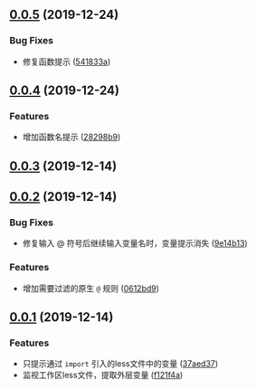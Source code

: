 ## [0.0.5](https://github.com/moesuiga/vscode-less-variable-helper/compare/v0.0.4...v0.0.5) (2019-12-24)


### Bug Fixes

* 修复函数提示 ([541833a](https://github.com/moesuiga/vscode-less-variable-helper/commit/541833aa64840bf7e6de3cf7f3b172890679699f))



## [0.0.4](https://github.com/moesuiga/vscode-less-variable-helper/compare/v0.0.3...v0.0.4) (2019-12-24)


### Features

* 增加函数名提示 ([28298b9](https://github.com/moesuiga/vscode-less-variable-helper/commit/28298b9a59d75b42d6458ef743dd8e0c56fa50eb))



## [0.0.3](https://github.com/moesuiga/vscode-less-variable-helper/compare/v0.0.2...v0.0.3) (2019-12-14)



## [0.0.2](https://github.com/moesuiga/vscode-less-variable-helper/compare/v0.0.1...v0.0.2) (2019-12-14)


### Bug Fixes

* 修复输入 @ 符号后继续输入变量名时，变量提示消失 ([9e14b13](https://github.com/moesuiga/vscode-less-variable-helper/commit/9e14b13a559c737c1231e25a5681063fc47b3985))


### Features

* 增加需要过滤的原生 `@` 规则 ([0612bd9](https://github.com/moesuiga/vscode-less-variable-helper/commit/0612bd90656aa8489a7719bc5e79eb100d83b2bc))



## [0.0.1](https://github.com/moesuiga/vscode-less-variable-helper/compare/f121f4a376de3b715f367982ab68022159a87458...v0.0.1) (2019-12-14)


### Features

* 只提示通过 `import` 引入的less文件中的变量 ([37aed37](https://github.com/moesuiga/vscode-less-variable-helper/commit/37aed3723cef208b6f6fc6d247f0f450e8db49e5))
* 监视工作区less文件，提取外层变量 ([f121f4a](https://github.com/moesuiga/vscode-less-variable-helper/commit/f121f4a376de3b715f367982ab68022159a87458))



